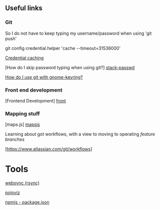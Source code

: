 
## Useful links

### Git

So I do not have to keep typing my username/password when using 'git push'

git config credential.helper 'cache --timeout=31536000'

[Credential caching][cred-cache]

[How do I skip password typing when using git?] [stack-passwd]

[How do I use git with gnome-keyring?][stack-gnome-git]

[cred-cache]: https://www.kernel.org/pub/software/scm/git/docs/v1.7.9/git-credential-cache.html#_examples
[stack-passwd]: http://stackoverflow.com/questions/5343068/is-there-a-way-to-skip-password-typing-when-using-https-github
[stack-gnome-git]: http://stackoverflow.com/questions/13385690/how-to-use-git-with-gnome-keyring-integration


### Front end development

[Frontend Development] [front]


[front]: https://gist.github.com/dypsilon/5819504


### Mapping stuff

[maps.js] [mapsjs]

[mapsjs]: http://www.mapsjs.com/intro.html

Learning about got workflows, with a view to moving to operating *feature branches*

[https://www.atlassian.com/git/workflows]




# Tools

[websync (rsync)](http://furier.github.io/websync/)

[pojoviz](http://maurizzzio.github.io/PojoViz/public/vulcanize.html#readme)

[npmjs - package.json](https://www.npmjs.org/doc/files/package.json.html)


